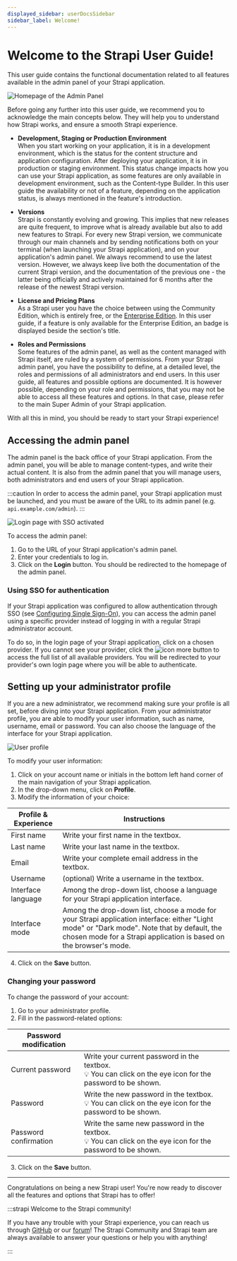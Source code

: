 ```yaml
---
displayed_sidebar: userDocsSidebar
sidebar_label: Welcome!
---
```


# Welcome to the Strapi User Guide!

This user guide contains the functional documentation related to all features available in the admin panel of your Strapi application.

![Homepage of the Admin Panel](/img/assets/getting-started/admin-panel-homepage.png)

Before going any further into this user guide, we recommend you to acknowledge the main concepts below. They will help you to understand how Strapi works, and ensure a smooth Strapi experience.

- **Development, Staging or Production Environment** <br/> When you start working on your application, it is in a development environment, which is the status for the content structure and application configuration. After deploying your application, it is in production or staging environment. This status change impacts how you can use your Strapi application, as some features are only available in development environment, such as the Content-type Builder. In this user guide the availability or not of a feature, depending on the application status, is always mentioned in the feature's introduction.

- **Versions** <br/> Strapi is constantly evolving and growing. This implies that new releases are quite frequent, to improve what is already available but also to add new features to Strapi. For every new Strapi version, we communicate through our main channels and by sending notifications both on your terminal (when launching your Strapi application), and on your application's admin panel. We always recommend to use the latest version. However, we always keep live both the documentation of the current Strapi version, and the documentation of the previous one - the latter being officially and actively maintained for 6 months after the release of the newest Strapi version.

- **License and Pricing Plans** <br/> As a Strapi user you have the choice between using the Community Edition, which is entirely free, or the [Enterprise Edition](https://strapi.io/pricing-self-hosted). In this user guide, if a feature is only available for the Enterprise Edition, an <EntrepriseBadge /> badge is displayed beside the section's title.

- **Roles and Permissions** <br/> Some features of the admin panel, as well as the content managed with Strapi itself, are ruled by a system of permissions. From your Strapi admin panel, you have the possibility to define, at a detailed level, the roles and permissions of all administrators and end users. In this user guide, all features and possible options are documented. It is however possible, depending on your role and permissions, that you may not be able to access all these features and options. In that case, please refer to the main Super Admin of your Strapi application.

With all this in mind, you should be ready to start your Strapi experience!

## Accessing the admin panel

The admin panel is the back office of your Strapi application. From the admin panel, you will be able to manage content-types, and write their actual content. It is also from the admin panel that you will manage users, both administrators and end users of your Strapi application.

:::caution
In order to access the admin panel, your Strapi application must be launched, and you must be aware of the URL to its admin panel (e.g. `api.example.com/admin`).
:::

![Login page with SSO activated](/img/assets/getting-started/login-page-sso.png)

To access the admin panel:

1. Go to the URL of your Strapi application's admin panel.
2. Enter your credentials to log in.
3. Click on the **Login** button. You should be redirected to the homepage of the admin panel.

### Using SSO for authentication <EntrepriseBadge />

If your Strapi application was configured to allow authentication through SSO (see [Configuring Single Sign-On](/user-docs/settings/managing-global-settings#configuring-single-sign-on)), you can access the admin panel using a specific provider instead of logging in with a regular Strapi administrator account.

To do so, in the login page of your Strapi application, click on a chosen provider. If you cannot see your provider, click the ![icon more](/img/assets/getting-started/icon_more.png) button to access the full list of all available providers. You will be redirected to your provider's own login page where you will be able to authenticate.

## Setting up your administrator profile

If you are a new administrator, we recommend making sure your profile is all set, before diving into your Strapi application. From your administrator profile, you are able to modify your user information, such as name, username, email or password. You can also choose the language of the interface for your Strapi application.

![User profile](/img/assets/getting-started/user-information-profile.png)

To modify your user information:

1. Click on your account name or initials in the bottom left hand corner of the main navigation of your Strapi application.
2. In the drop-down menu, click on **Profile**.
3. Modify the information of your choice:

| Profile & Experience  | Instructions                                                                                            |
| --------------------- | ------------------------------------------------------------------------------------------------------- |
| First name            | Write your first name in the textbox.                                                                   |
| Last name             | Write your last name in the textbox.                                                                    |
| Email                 | Write your complete email address in the textbox.                                                       |
| Username              | (optional) Write a username in the textbox.                                                             |
| Interface language    | Among the drop-down list, choose a language for your Strapi application interface.                      |
| Interface mode        | Among the drop-down list, choose a mode for your Strapi application interface: either "Light mode" or "Dark mode". Note that by default, the chosen mode for a Strapi application is based on the browser's mode. |

4. Click on the **Save** button.

### Changing your password

To change the password of your account:

1. Go to your administrator profile.
2. Fill in the password-related options:

| Password modification |                                                                                                         |
| --------------------- | ------------------------------------------------------------------------------------------------------- |
| Current password      | Write your current password in the textbox. <br/> 💡 You can click on the eye icon for the password to be shown. |
| Password              | Write the new password in the textbox. <br/> 💡 You can click on the eye icon for the password to be shown.      |
| Password confirmation | Write the same new password in the textbox. <br/> 💡 You can click on the eye icon for the password to be shown. |

3. Click on the **Save** button.


---

Congratulations on being a new Strapi user! You're now ready to discover all the features and options that Strapi has to offer!

:::strapi Welcome to the Strapi community!

If you have any trouble with your Strapi experience, you can reach us through [GitHub](https://github.com/strapi/) or our [forum](https://forum.strapi.io/)! The Strapi Community and Strapi team are always available to answer your questions or help you with anything!

:::
